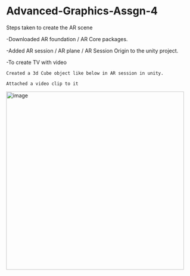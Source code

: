# Advanced-Graphics-Assgn-4
Steps taken to create the AR scene

-Downloaded AR foundation / AR Core packages.

-Added AR session / AR plane / AR Session Origin to the unity project.

-To create TV with video
    
    Created a 3d Cube object like below in AR session in unity.
    
    Attached a video clip to it

<img width="477" alt="image" src="https://user-images.githubusercontent.com/59860538/197116562-cbdcc9c7-d147-4967-ab3a-3714d78269b1.png">


